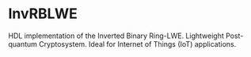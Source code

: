 # InvRBLWE
HDL implementation of the Inverted Binary Ring-LWE. Lightweight Post-quantum Cryptosystem. Ideal for Internet of Things (IoT) applications. 
